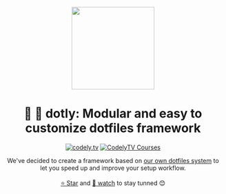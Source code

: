 <p align="center">
  <a href="http://codely.tv">
    <img src="http://codely.tv/wp-content/uploads/2016/05/cropped-logo-codelyTV.png" width="192px" height="192px"/>
  </a>
</p>

<h1 align="center">
  🐢  💨 dotly: Modular and easy to customize dotfiles framework
</h1>

<p align="center">
    <a href="https://github.com/CodelyTV"><img src="https://img.shields.io/badge/CodelyTV-OS-green.svg?style=flat-square" alt="codely.tv"/></a>
    <a href="http://pro.codely.tv"><img src="https://img.shields.io/badge/CodelyTV-PRO-black.svg?style=flat-square" alt="CodelyTV Courses"/></a>
</p>

<p align="center">
  We've decided to create a framework based on <a href="https://github.com/CodelyTV/dotfiles">our own dotfiles system</a> to let you speed up and improve your setup workflow.
  <br />
  <br />
  <a href="https://github.com/CodelyTV/dotly/stargazers">⭐ Star</a> and <a href="https://github.com/CodelyTV/dotly/watchers">👀 watch</a> to stay tunned 😊</a>
</p>
